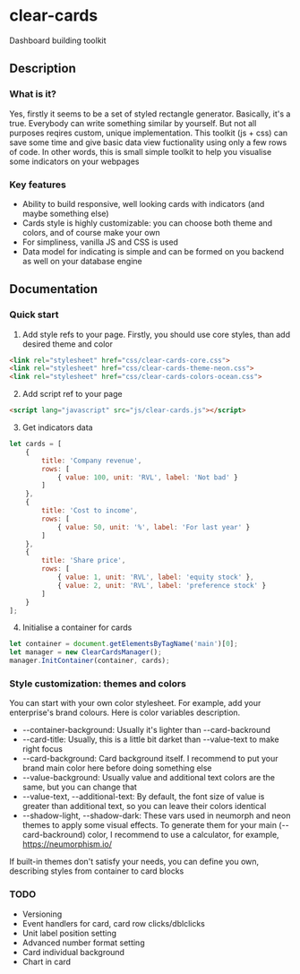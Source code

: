 # clear-cards
Dashboard building toolkit

## Description

### What is it?
Yes, firstly it seems to be a set of styled rectangle generator. Basically, it's a true. Everybody can write something similar by yourself.
But not all purposes reqires custom, unique implementation. This toolkit (js + css) can save some time and give basic data view fuctionality using only a few rows of code.
In other words, this is small simple toolkit to help you visualise some indicators on your webpages

### Key features
* Ability to build responsive, well looking cards with indicators (and maybe something else)
* Cards style is highly customizable: you can choose both theme and colors, and of course make your own
* For simpliness, vanilla JS and CSS is used
* Data model for indicating is simple and can be formed on you backend as well on your database engine

## Documentation

### Quick start
1. Add style refs to your page. Firstly, you should use core styles, than add desired theme and color
```html
<link rel="stylesheet" href="css/clear-cards-core.css">
<link rel="stylesheet" href="css/clear-cards-theme-neon.css">
<link rel="stylesheet" href="css/clear-cards-colors-ocean.css">
```
2. Add script ref to your page
```html
<script lang="javascript" src="js/clear-cards.js"></script>
```
3. Get indicators data
```js
let cards = [
    {
        title: 'Company revenue',
        rows: [
            { value: 100, unit: 'RVL', label: 'Not bad' }
        ]
    },
    {
        title: 'Cost to income',
        rows: [
            { value: 50, unit: '%', label: 'For last year' }
        ]
    },
    {
        title: 'Share price',
        rows: [
            { value: 1, unit: 'RVL', label: 'equity stock' },
            { value: 2, unit: 'RVL', label: 'preference stock' }
        ]
    }
];
```
4. Initialise a container for cards
```js
let container = document.getElementsByTagName('main')[0];
let manager = new ClearCardsManager();
manager.InitContainer(container, cards);
```

### Style customization: themes and colors
You can start with your own color stylesheet. For example, add your enterprise's brand colours. Here is color variables description.
* --container-background: Usually it's lighter than --card-backround
* --card-title: Usually, this is a little bit darket than --value-text to make right focus
* --card-background: Card background itself. I recommend to put your brand main color here before doing something else 
* --value-background: Usually value and additional text colors are the same, but you can change that
* --value-text, --additional-text: By default, the font size of value is greater than additional text, so you can leave their colors identical
* --shadow-light, --shadow-dark: These vars used in neumorph and neon themes to apply some visual effects. To generate them for your main (--card-backround) color, I recommend to use a calculator, for example, https://neumorphism.io/

If built-in themes don't satisfy your needs, you can define you own, describing styles from container to card blocks

### TODO
* Versioning
* Event handlers for card, card row clicks/dblclicks
* Unit label position setting
* Advanced number format setting
* Card individual background
* Chart in card

